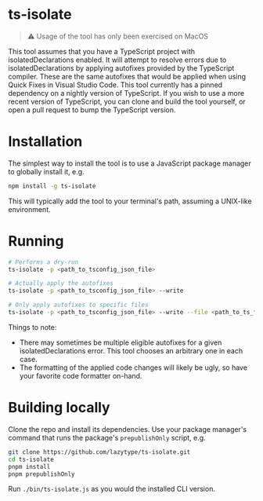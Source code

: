# ts-isolate

> :warning: Usage of the tool has only been exercised on MacOS

This tool assumes that you have a TypeScript project with isolatedDeclarations enabled. It will attempt to resolve errors due to isolatedDeclarations by applying autofixes provided by the TypeScript compiler. These are the same autofixes that would be applied when using Quick Fixes in Visual Studio Code. This tool currently has a pinned dependency on a nightly version of TypeScript. If you wish to use a more recent version of TypeScript, you can clone and build the tool yourself, or open a pull request to bump the TypeScript version.

# Installation

The simplest way to install the tool is to use a JavaScript package manager to globally install it, e.g.
```sh
npm install -g ts-isolate
```

This will typically add the tool to your terminal's path, assuming a UNIX-like environment.

# Running

```sh
# Performs a dry-run
ts-isolate -p <path_to_tsconfig_json_file>

# Actually apply the autofixes
ts-isolate -p <path_to_tsconfig_json_file> --write

# Only apply autofixes to specific files
ts-isolate -p <path_to_tsconfig_json_file> --write --file <path_to_ts_file_1> --file <path_to_ts_file_2>
```

Things to note:
- There may sometimes be multiple eligible autofixes for a given isolatedDeclarations error. This tool chooses an arbitrary one in each case.
- The formatting of the applied code changes will likely be ugly, so have your favorite code formatter on-hand.

# Building locally

Clone the repo and install its dependencies. Use your package manager's command that runs the package's `prepublishOnly` script, e.g.

```sh
git clone https://github.com/lazytype/ts-isolate.git
cd ts-isolate
pnpm install
pnpm prepublishOnly
```

Run `./bin/ts-isolate.js` as you would the installed CLI version.
